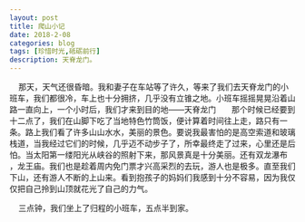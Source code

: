 ```yaml
---
layout: post
title: 爬山小记
date: 2018-2-08
categories: blog
tags: [珍惜时光,砥砺前行]
description: 天脊龙门。
---
```

 
     那天，天气还很昏暗。我和妻子在车站等了许久，等来了我们去天脊龙门的小班车，我们都很冷，车上也十分拥挤，几乎没有立锥之地。小班车摇摇晃晃沿着山路一直向上，一个小时后，我们才来到目的地——天脊龙门
     
     那个时候已经要到十二点了，我们在山脚下吃了当地特色竹筒饭，便计算着时间往上走，路只有一条。路上我们看了许多山山水水，美丽的景色。要说我最害怕的是高空索道和玻璃栈道，当我经过它们的时候，几乎迈不动步子了，所幸最终走了过来，心里还是后怕。当太阳第一缕阳光从峡谷的照射下来，那风景真是十分美丽。还有双龙瀑布 ，龙王庙。我们也是趁着周内免门票才兴高采烈的去玩，游人也是极多。直至我们下山，还有游人不断的上山来。看到抱孩子的妈妈们我感到十分不容易，因为我仅仅把自己拎到山顶就花光了自己的力气。
     
     三点钟，我们坐上了归程的小班车，五点半到家。
